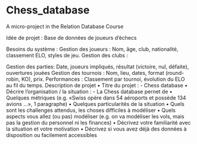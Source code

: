 # Chess_database
A micro-project in the Relation Database Course

Idée de projet : Base de données de joueurs d’échecs

Besoins du système :
Gestion des joueurs :
Nom, âge, club, nationalité, classement ELO, styles de jeu.
Gestion des clubs :

Gestion des parties:
Date, joueurs impliqués, résultat (victoire, nul, défaite), ouvertures jouées
Gestion des tournois :
Nom, lieu, dates, format (round-robin, KO), prix.
Performances :
Classement par tournoi, 
évolution du ELO au fil du temps.
Description de projet
 • Titre du projet  : 
    - Chess database
 • Décrire l’organisation / la situation :
    - La Chess database pernet de 
 • Quelques métriques 
(e.g.  «Swiss opère dans 54 aéroports et possède 134 avions …», 1 paragraphe)
 • Quelques particularités de la situation
 • Quels sont les challenges attendus, les choses difficiles à modéliser
 • Quels aspects vous allez (ou pas) modéliser
 (e.g. on va modéliser les vols, mais pas la gestion du personnel ni les finances)
 • Décrivez votre familiarité avec la situation et votre motivation
 • Décrivez si vous avez déjà des données à disposition ou facilement accessibles
